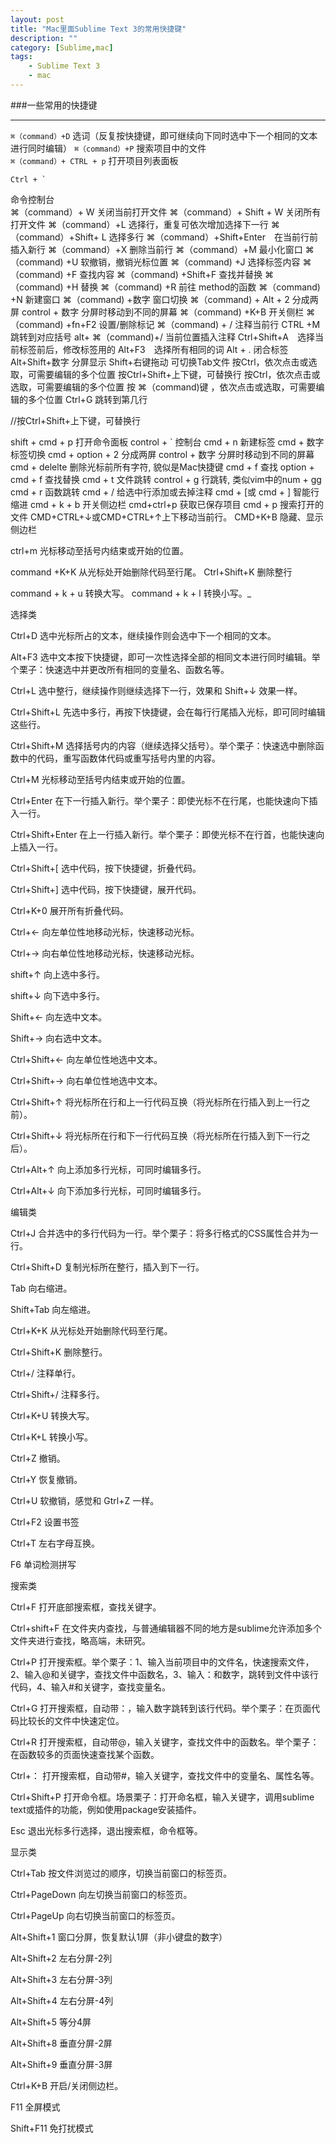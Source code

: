 ```yaml
---
layout: post
title: "Mac里面Sublime Text 3的常用快捷键"
description: ""
category: [Sublime,mac]
tags: 
    - Sublime Text 3
    - mac
---
```

###一些常用的快捷键

-----------------

`⌘（command）+D`  选词（反复按快捷键，即可继续向下同时选中下一个相同的文本进行同时编辑） 
`⌘（command）+P`  搜索项目中的文件  
`⌘（command）+ CTRL + p`  打开项目列表面板  
```
Ctrl + `
```
命令控制台   
⌘（command）+ W 关闭当前打开文件
⌘（command）+ Shift + W 关闭所有打开文件
⌘（command）+L 选择行，重复可依次增加选择下一行
⌘（command）+Shift+ L 选择多行
⌘（command）+Shift+Enter　在当前行前插入新行
⌘（command）+X 删除当前行
⌘（command）+M  最小化窗口
⌘（command) +U  软撤销，撤销光标位置
⌘（command) +J 选择标签内容 
⌘（command) +F 查找内容
⌘（command) +Shift+F 查找并替换
⌘（command) +H 替换
⌘（command) +R 前往 method的函数
⌘（command) +N 新建窗口
⌘（command) +数字 窗口切换
⌘（command) + Alt + 2    分成两屏
control + 数字    分屏时移动到不同的屏幕
⌘（command) +K+B 开关侧栏
⌘（command) +fn+F2 设置/删除标记
⌘（command) + /  注释当前行
CTRL +M 跳转到对应括号
alt+ ⌘（command)+/ 当前位置插入注释
Ctrl+Shift+A　选择当前标签前后，修改标签用的
Alt+F3　选择所有相同的词
Alt + .  闭合标签
Alt+Shift+数字 分屏显示
Shift+右键拖动  可切换Tab文件
按Ctrl，依次点击或选取，可需要编辑的多个位置
按Ctrl+Shift+上下键，可替换行
按Ctrl，依次点击或选取，可需要编辑的多个位置
按 ⌘（command)键 ，依次点击或选取，可需要编辑的多个位置
Ctrl+G 跳转到第几行


//按Ctrl+Shift+上下键，可替换行


shift + cmd + p	打开命令面板
control + `	控制台
cmd + n	新建标签
cmd + 数字	标签切换
cmd + option + 2	分成两屏
control + 数字	分屏时移动到不同的屏幕
cmd + delelte	删除光标前所有字符, 貌似是Mac快捷键
cmd + f	查找
option + cmd + f	查找替换
cmd + t	文件跳转
control + g	行跳转, 类似vim中的num + gg
cmd + r	函数跳转
cmd + /	给选中行添加或去掉注释
cmd + [或 cmd + ]	智能行缩进
cmd + k + b	开关侧边栏
cmd+ctrl+p 获取已保存项目
cmd + p 搜索打开的文件
CMD+CTRL+↓或CMD+CTRL+↑上下移动当前行。
CMD+K+B  隐藏、显示侧边栏




ctrl+m 光标移动至括号内结束或开始的位置。

command +K+K 从光标处开始删除代码至行尾。
Ctrl+Shift+K 删除整行


command + k + u  转换大写。
command + k + l  转换小写。_



选择类

Ctrl+D 选中光标所占的文本，继续操作则会选中下一个相同的文本。

Alt+F3 选中文本按下快捷键，即可一次性选择全部的相同文本进行同时编辑。举个栗子：快速选中并更改所有相同的变量名、函数名等。

Ctrl+L 选中整行，继续操作则继续选择下一行，效果和 Shift+↓ 效果一样。

Ctrl+Shift+L 先选中多行，再按下快捷键，会在每行行尾插入光标，即可同时编辑这些行。

Ctrl+Shift+M 选择括号内的内容（继续选择父括号）。举个栗子：快速选中删除函数中的代码，重写函数体代码或重写括号内里的内容。

Ctrl+M 光标移动至括号内结束或开始的位置。

Ctrl+Enter 在下一行插入新行。举个栗子：即使光标不在行尾，也能快速向下插入一行。

Ctrl+Shift+Enter 在上一行插入新行。举个栗子：即使光标不在行首，也能快速向上插入一行。

Ctrl+Shift+[ 选中代码，按下快捷键，折叠代码。

Ctrl+Shift+] 选中代码，按下快捷键，展开代码。

Ctrl+K+0 展开所有折叠代码。

Ctrl+← 向左单位性地移动光标，快速移动光标。

Ctrl+→ 向右单位性地移动光标，快速移动光标。

shift+↑ 向上选中多行。

shift+↓ 向下选中多行。

Shift+← 向左选中文本。

Shift+→ 向右选中文本。

Ctrl+Shift+← 向左单位性地选中文本。

Ctrl+Shift+→ 向右单位性地选中文本。

Ctrl+Shift+↑ 将光标所在行和上一行代码互换（将光标所在行插入到上一行之前）。

Ctrl+Shift+↓ 将光标所在行和下一行代码互换（将光标所在行插入到下一行之后）。

Ctrl+Alt+↑ 向上添加多行光标，可同时编辑多行。

Ctrl+Alt+↓ 向下添加多行光标，可同时编辑多行。

编辑类

Ctrl+J 合并选中的多行代码为一行。举个栗子：将多行格式的CSS属性合并为一行。

Ctrl+Shift+D 复制光标所在整行，插入到下一行。

Tab 向右缩进。

Shift+Tab 向左缩进。

Ctrl+K+K 从光标处开始删除代码至行尾。

Ctrl+Shift+K 删除整行。

Ctrl+/ 注释单行。

Ctrl+Shift+/ 注释多行。

Ctrl+K+U 转换大写。

Ctrl+K+L 转换小写。

Ctrl+Z 撤销。

Ctrl+Y 恢复撤销。

Ctrl+U 软撤销，感觉和 Gtrl+Z 一样。

Ctrl+F2 设置书签

Ctrl+T 左右字母互换。

F6 单词检测拼写

搜索类

Ctrl+F 打开底部搜索框，查找关键字。

Ctrl+shift+F 在文件夹内查找，与普通编辑器不同的地方是sublime允许添加多个文件夹进行查找，略高端，未研究。

Ctrl+P 打开搜索框。举个栗子：1、输入当前项目中的文件名，快速搜索文件，2、输入@和关键字，查找文件中函数名，3、输入：和数字，跳转到文件中该行代码，4、输入#和关键字，查找变量名。

Ctrl+G 打开搜索框，自动带：，输入数字跳转到该行代码。举个栗子：在页面代码比较长的文件中快速定位。

Ctrl+R 打开搜索框，自动带@，输入关键字，查找文件中的函数名。举个栗子：在函数较多的页面快速查找某个函数。

Ctrl+： 打开搜索框，自动带#，输入关键字，查找文件中的变量名、属性名等。

Ctrl+Shift+P 打开命令框。场景栗子：打开命名框，输入关键字，调用sublime text或插件的功能，例如使用package安装插件。

Esc 退出光标多行选择，退出搜索框，命令框等。

显示类

Ctrl+Tab 按文件浏览过的顺序，切换当前窗口的标签页。

Ctrl+PageDown 向左切换当前窗口的标签页。

Ctrl+PageUp 向右切换当前窗口的标签页。

Alt+Shift+1 窗口分屏，恢复默认1屏（非小键盘的数字）

Alt+Shift+2 左右分屏-2列

Alt+Shift+3 左右分屏-3列

Alt+Shift+4 左右分屏-4列

Alt+Shift+5 等分4屏

Alt+Shift+8 垂直分屏-2屏

Alt+Shift+9 垂直分屏-3屏

Ctrl+K+B 开启/关闭侧边栏。

F11 全屏模式

Shift+F11 免打扰模式

